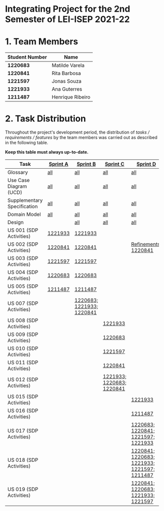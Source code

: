 # Integrating Project for the 2nd Semester of LEI-ISEP 2021-22

# 1. Team Members

| Student Number | Name             |
|----------------|------------------|
| **1220683**    | Matilde Varela   |
| **1220841**    | Rita Barbosa     |
| **1221597**    | Jonas Souza      |
| **1221933**    | Ana Guterres     |
| **1211487**    | Henrique Ribeiro |

# 2. Task Distribution ###

Throughout the project's development period, the distribution of _tasks / requirements / features_ by the team members
was carried out as described in the following table.

**Keep this table must always up-to-date.**

| Task                        | [Sprint A](sprintA)                                                                        | [Sprint B](sprintB)                                                                        | [Sprint C](sprintC)                                                                        | [Sprint D](sprintD)                                                                        |
|-----------------------------|--------------------------------------------------------------------------------------------|--------------------------------------------------------------------------------------------|--------------------------------------------------------------------------------------------|--------------------------------------------------------------------------------------------|
| Glossary                    | [all](sprintA/global-artifacts/01.requirements-engineering/glossary.md)                    | [all](sprintB/global-artifacts/01.requirements-engineering/glossary.md)                    | [all](sprintC/global-artifacts/01.requirements-engineering/glossary.md)                    | [all](sprintD/global-artifacts/01.requirements-engineering/glossary.md)                    |
| Use Case Diagram (UCD)      | [all](sprintA/global-artifacts/01.requirements-engineering/use-case-diagram.md)            | [all](sprintB/global-artifacts/01.requirements-engineering/use-case-diagram.md)            | [all](sprintC/global-artifacts/01.requirements-engineering/use-case-diagram.md)            | [all](sprintD/global-artifacts/01.requirements-engineering/use-case-diagram.md)            |
| Supplementary Specification | [all](sprintA/global-artifacts/01.requirements-engineering/supplementary-specification.md) | [all](sprintB/global-artifacts/01.requirements-engineering/supplementary-specification.md) | [all](sprintC/global-artifacts/01.requirements-engineering/supplementary-specification.md) | [all](sprintD/global-artifacts/01.requirements-engineering/supplementary-specification.md) |
| Domain Model                | [all](sprintA/global-artifacts/02.analysis/Readme.md)                                      | [all](sprintB/global-artifacts/02.analysis/Readme.md)                                      | [all](sprintC/global-artifacts/02.analysis/Readme.md)                                      | [all](sprintD/global-artifacts/02.analysis/Readme.md)                                      |
| Design                      |                                                                                            | [all](sprintB/global-artifacts/03.design/readme.md)                                        | [all](sprintC/global-artifacts/03.design/readme.md)                                        | [all](sprintD/global-artifacts/03.design/readme.md)                                        |
| US 001 (SDP Activities)     | [1221933](sprintA/us001/Readme.md)                                                         | [1221933](sprintB/us001/Readme.md)                                                         |                                                                                            |                                                                                            |
| US 002 (SDP Activities)     | [1220841](sprintA/us002/Readme.md)                                                         | [1220841](sprintB/us002/Readme.md)                                                         |                                                                                            | [Refinements: 1220841](sprintD/us002/Readme.md)                                            |
| US 003 (SDP Activities)     | [1221597](sprintA/us003/Readme.md)                                                         | [1221597](sprintB/us003/Readme.md)                                                         |                                                                                            |                                                                                            |
| US 004 (SDP Activities)     | [1220683](sprintA/us004/Readme.md)                                                         | [1220683](sprintB/us004/Readme.md)                                                         |                                                                                            |                                                                                            |
| US 005 (SDP Activities)     | [1211487](sprintA/us005/Readme.md)                                                         | [1211487](sprintB/us005/Readme.md)                                                         |                                                                                            |                                                                                            |
| US 007 (SDP Activities)     |                                                                                            | [1220683; 1221933; 1220841](sprintB/us007/Readme.md)                                       |                                                                                            |                                                                                            |
| US 008 (SDP Activities)     |                                                                                            |                                                                                            | [1221933](sprintC/us008/Readme.md)                                                         |                                                                                            |
| US 009 (SDP Activities)     |                                                                                            |                                                                                            | [1220683](sprintC/us009/Readme.md)                                                         |                                                                                            |
| US 010 (SDP Activities)     |                                                                                            |                                                                                            | [1221597](sprintC/us010/Readme.md)                                                         |                                                                                            |
| US 011 (SDP Activities)     |                                                                                            |                                                                                            | [1220841](sprintC/us011/Readme.md)                                                         |                                                                                            |
| US 012 (SDP Activities)     |                                                                                            |                                                                                            | [1221933; 1220683; 1220841](sprintC/us012/Readme.md)                                       |                                                                                            |
| US 015 (SDP Activities)     |                                                                                            |                                                                                            |                                                                                            | [1221933](sprintD/us015/Readme.md)                                                         |
| US 016 (SDP Activities)     |                                                                                            |                                                                                            |                                                                                            | [1211487](sprintD/us016/Readme.md)                                                         |
| US 017 (SDP Activities)     |                                                                                            |                                                                                            |                                                                                            | [1220683; 1220841; 1221597; 1221933](sprintD/us017/Readme.md)                              |
| US 018 (SDP Activities)     |                                                                                            |                                                                                            |                                                                                            | [1220841; 1220683; 1221933; 1221597; 1211487](sprintD/us018/Readme.md)                     |
| US 019 (SDP Activities)     |                                                                                            |                                                                                            |                                                                                            | [1220841; 1220683; 1221933; 1221597](sprintD/us019/Readme.md)                              |


